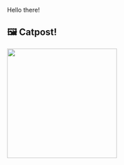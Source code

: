 Hello there!



## 🖼️ Catpost!

<sub>
    <img src="https://cdn2.thecatapi.com/images/ajp.jpg" height="256">
</sub>

